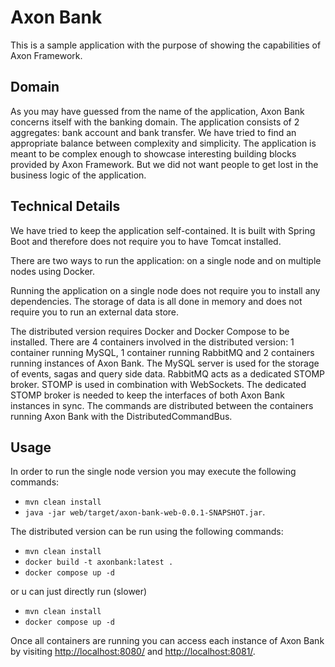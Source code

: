 # Axon Bank
This is a sample application with the purpose of showing the capabilities of Axon Framework.

## Domain
As you may have guessed from the name of the application, Axon Bank concerns itself with the banking domain. The application consists of 2 aggregates: bank account and bank transfer. We have tried to find an appropriate balance between complexity and simplicity. The application is meant to be complex enough to showcase interesting building blocks provided by Axon Framework. But we did not want people to get lost in the business logic of the application.

## Technical Details
We have tried to keep the application self-contained. It is built with Spring Boot and therefore does not require you to have Tomcat installed.

There are two ways to run the application: on a single node and on multiple nodes using Docker.

Running the application on a single node does not require you to install any dependencies. The storage of data is all done in memory and does not require you to run an external data store.

The distributed version requires Docker and Docker Compose to be installed. There are 4 containers involved in the distributed version: 1 container running MySQL, 1 container running RabbitMQ and 2 containers running instances of Axon Bank. The MySQL server is used for the storage of events, sagas and query side data. RabbitMQ acts as a dedicated STOMP broker. STOMP is used in combination with WebSockets. The dedicated STOMP broker is needed to keep the interfaces of both Axon Bank instances in sync. The commands are distributed between the containers running Axon Bank with the DistributedCommandBus.

## Usage
In order to run the single node version you may execute the following commands: 
* `mvn clean install`
* `java -jar web/target/axon-bank-web-0.0.1-SNAPSHOT.jar`.

The distributed version can be run using the following commands:

* `mvn clean install`
* `docker build -t axonbank:latest .`
* `docker compose up -d`

or u can just directly run (slower)

* `mvn clean install`
* `docker compose up -d`

<!-- * `mvn clean install`
* `mvn -pl web docker:build`
* `docker-compose up db` (this will create and initialize the db container, you can stop the container after it has been initialized)
* `docker-compose up` -->

Once all containers are running you can access each instance of Axon Bank by visiting [http://localhost:8080/](http://localhost:8080/) and [http://localhost:8081/](http://localhost:8081/).
